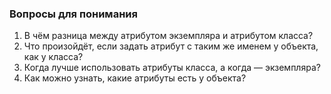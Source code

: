 ### Вопросы для понимания
1. В чём разница между атрибутом экземпляра и атрибутом класса?
2. Что произойдёт, если задать атрибут с таким же именем у объекта, как у класса?
3. Когда лучше использовать атрибуты класса, а когда — экземпляра?
4. Как можно узнать, какие атрибуты есть у объекта?